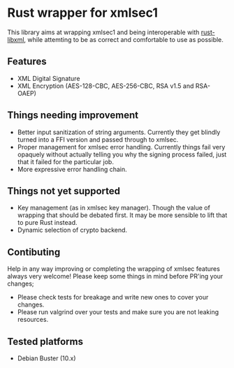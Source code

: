 # Rust wrapper for xmlsec1

This library aims at wrapping xmlsec1 and being interoperable with [rust-libxml](https://github.com/KWARC/rust-libxml), while attemting to be as correct and comfortable to use as possible.

## Features

- XML Digital Signature
- XML Encryption (AES-128-CBC, AES-256-CBC, RSA v1.5 and RSA-OAEP)

## Things needing improvement

- Better input sanitization of string arguments. Currently they get blindly turned into a FFI version and passed through to xmlsec.
- Proper management for xmlsec error handling. Currently things fail very opaquely without actually telling you why the signing process failed, just that it failed for the particular job.
- More expressive error handling chain.

## Things not yet supported

- Key management (as in xmlsec key manager). Though the value of wrapping that should be debated first. It may be more sensible to lift that to pure Rust instead.
- Dynamic selection of crypto backend.

## Contibuting

Help in any way improving or completing the wrapping of xmlsec features always very welcome! Please keep some things in mind before PR'ing your changes;

- Please check tests for breakage and write new ones to cover your changes.
- Please run valgrind over your tests and make sure you are not leaking resources.

## Tested platforms

- Debian Buster (10.x)
